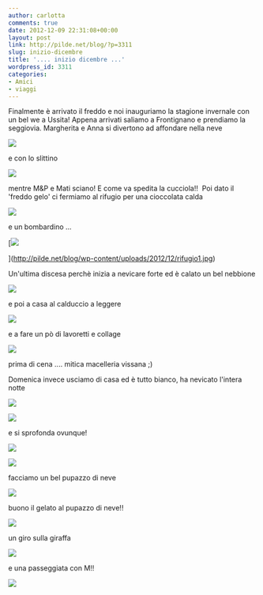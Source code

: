 ```yaml
---
author: carlotta
comments: true
date: 2012-12-09 22:31:08+00:00
layout: post
link: http://pilde.net/blog/?p=3311
slug: inizio-dicembre
title: '.... inizio dicembre ...'
wordpress_id: 3311
categories:
- Amici
- viaggi
---
```


Finalmente è arrivato il freddo e noi inauguriamo la stagione invernale con un bel we a Ussita! Appena arrivati saliamo a Frontignano e prendiamo la seggiovia. Margherita e Anna si divertono ad affondare nella neve

![](http://pilde.net/blog/wp-content/uploads/2012/12/marghe_neve2.jpg)




e con lo slittino

![](http://pilde.net/blog/wp-content/uploads/2012/12/frontignano.jpg)




mentre M&P e Mati sciano! E come va spedita la cucciola!!  Poi dato il 'freddo gelo' ci fermiamo al rifugio per una cioccolata calda

![](http://pilde.net/blog/wp-content/uploads/2012/12/cioccolata_calda.jpg)




e un bombardino ...

[![](http://pilde.net/blog/wp-content/uploads/2012/12/rifugio1.jpg)


](http://pilde.net/blog/wp-content/uploads/2012/12/rifugio1.jpg)


Un'ultima discesa perchè inizia a nevicare forte ed è calato un bel nebbione

![](http://pilde.net/blog/wp-content/uploads/2012/12/mati_nebbia.jpg)




e poi a casa al calduccio a leggere

![](http://pilde.net/blog/wp-content/uploads/2012/12/libri.jpg)


e a fare un pò di lavoretti e collage

![](http://pilde.net/blog/wp-content/uploads/2012/12/collage.jpg)




prima di cena .... mitica macelleria vissana ;)




Domenica invece usciamo di casa ed è tutto bianco, ha nevicato l'intera notte

![](http://pilde.net/blog/wp-content/uploads/2012/12/porta.jpg)




![](http://pilde.net/blog/wp-content/uploads/2012/12/slittino.jpg)


 e si sprofonda ovunque!

![](http://pilde.net/blog/wp-content/uploads/2012/12/sprofondate_mati.jpg)




![](http://pilde.net/blog/wp-content/uploads/2012/12/sprofondate_meggy.jpg)




facciamo un bel pupazzo di neve

![](http://pilde.net/blog/wp-content/uploads/2012/12/pupazzo_neve.jpg)




buono il gelato al pupazzo di neve!!

![](http://pilde.net/blog/wp-content/uploads/2012/12/pupazzo2.jpg)




un giro sulla giraffa

![](http://pilde.net/blog/wp-content/uploads/2012/12/giraffa.jpg)




e una passeggiata con M!!

![](http://pilde.net/blog/wp-content/uploads/2012/12/Mmeggy.jpg)



